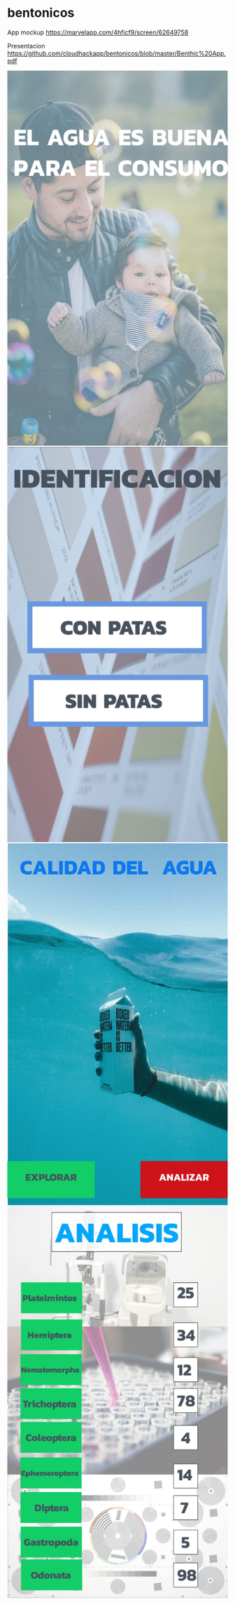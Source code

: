 # bentonicos

App mockup
https://marvelapp.com/4hficf9/screen/62649758

Presentacion 
https://github.com/cloudhackapp/bentonicos/blob/master/Benthic%20App.pdf

![](https://github.com/cloudhackapp/bentonicos/blob/master/img/img1.jpeg)
![](https://github.com/cloudhackapp/bentonicos/blob/master/img/img2.jpeg)
![](https://github.com/cloudhackapp/bentonicos/blob/master/img/img3.jpeg)
![](https://github.com/cloudhackapp/bentonicos/blob/master/img/img4.jpeg)
